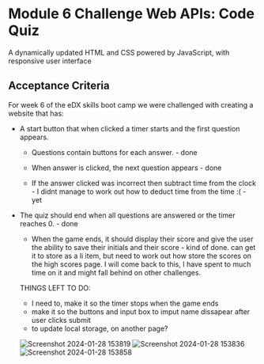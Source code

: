 # Module 6 Challenge Web APIs: Code Quiz

A dynamically updated HTML and CSS powered by JavaScript, with responsive user interface

## Acceptance Criteria

For week 6 of the eDX skills boot camp we were challenged with creating a website that has:

* A start button that when clicked a timer starts and the first question appears.
 
  * Questions contain buttons for each answer. - done
    
  * When answer is clicked, the next question appears - done
    
  * If the answer clicked was incorrect then subtract time from the clock - I didnt manage to work out how to deduct time from the time :( - yet

* The quiz should end when all questions are answered or the timer reaches 0. - done

  * When the game ends, it should display their score and give the user the ability to save their initials and their score - kind of done. can get it to store as a li item, but need to work out how store the scores on the high scores page. I will come back to this, I have spent to much time on it and might fall behind on other challenges.

  THINGS LEFT TO DO:

  - I need to, make it so the timer stops when the game ends
  - make it so the buttons and input box to imput name dissapear after user clicks submit
  - to update local storage, on another page?

  ![Screenshot 2024-01-28 153819](https://github.com/Tezeroth/TimedQuiz/assets/64762171/2cc482eb-4683-42d7-88b2-4440750e5a8b)
  ![Screenshot 2024-01-28 153836](https://github.com/Tezeroth/TimedQuiz/assets/64762171/60edda08-0a57-4429-907a-9c9150f0c16c)
  ![Screenshot 2024-01-28 153858](https://github.com/Tezeroth/TimedQuiz/assets/64762171/9972a240-21ae-4767-b4fb-5a3e2ea7c625)


